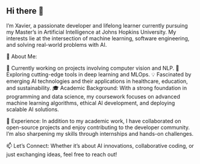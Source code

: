 ## Hi there 👋
I’m Xavier, a passionate developer and lifelong learner currently pursuing my Master’s in Artificial Intelligence at Johns Hopkins University. My interests lie at the intersection of machine learning, software engineering, and solving real-world problems with AI.

🌟 About Me:

🔭 Currently working on projects involving computer vision and NLP.
🌱 Exploring cutting-edge tools in deep learning and MLOps.
💡 Fascinated by emerging AI technologies and their applications in healthcare, education, and sustainability.
🎓 Academic Background:
With a strong foundation in programming and data science, my coursework focuses on advanced machine learning algorithms, ethical AI development, and deploying scalable AI solutions.

💼 Experience:
In addition to my academic work, I have collaborated on open-source projects and enjoy contributing to the developer community. I’m also sharpening my skills through internships and hands-on challenges.

📫 Let’s Connect:
Whether it’s about AI innovations, collaborative coding, or just exchanging ideas, feel free to reach out!
